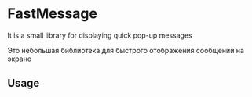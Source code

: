 # FastMessage
It is a small library for displaying quick pop-up messages

Это небольшая библиотека для быстрого отображения сообщений на экране

## Usage
